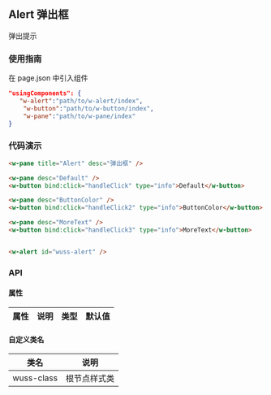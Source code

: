 ## Alert 弹出框

弹出提示

### 使用指南

在 page.json 中引入组件

```json
"usingComponents": {
   "w-alert":"path/to/w-alert/index",
    "w-button":"path/to/w-button/index",
    "w-pane":"path/to/w-pane/index"
}
```

### 代码演示

```html
<w-pane title="Alert" desc="弹出框" />

<w-pane desc="Default" />
<w-button bind:click="handleClick" type="info">Default</w-button>

<w-pane desc="ButtonColor" />
<w-button bind:click="handleClick2" type="info">ButtonColor</w-button>

<w-pane desc="MoreText" />
<w-button bind:click="handleClick3" type="info">MoreText</w-button>


<w-alert id="wuss-alert" />
```

### API

#### 属性

| 属性 | 说明 | 类型 | 默认值 |
| ---- | :--: | :--: | -----: |


#### 自定义类名

| 类名       | 说明         |
| ---------- | ------------ |
| wuss-class | 根节点样式类 |
